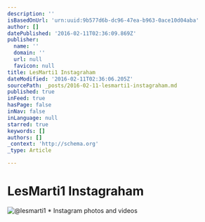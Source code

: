 ```yaml
---
description: ''
isBasedOnUrl: 'urn:uuid:9b577d6b-dc96-47ea-b963-0ace10d04aba'
author: []
datePublished: '2016-02-11T02:36:09.869Z'
publisher:
  name: ''
  domain: ''
  url: null
  favicon: null
title: LesMarti1 Instagraham
dateModified: '2016-02-11T02:36:06.205Z'
sourcePath: _posts/2016-02-11-lesmarti1-instagraham.md
published: true
inFeed: true
hasPage: false
inNav: false
inLanguage: null
starred: true
keywords: []
authors: []
_context: 'http://schema.org'
_type: Article

---
```

# LesMarti1 Instagraham
![&commat;lesmarti1 &midast; Instagram photos and videos](https://scontent.cdninstagram.com/t51.2885-19/11355143_1410290515963485_1171319243_a.jpg)